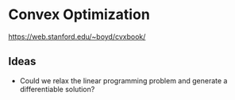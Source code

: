 # Convex Optimization

https://web.stanford.edu/~boyd/cvxbook/

## Ideas

- Could we relax the linear programming problem and generate a differentiable solution?
